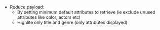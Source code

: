 - Reduce payload:
  - By setting minimum default attributes to retrieve (ie exclude unused attributes like color, actors etc)
  - Highlite only title and genre (only attributes displayed)
